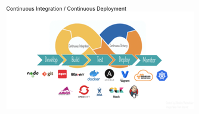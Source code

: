 

Continuous Integration / Continuous Deployment
<img src="Pipeline-Picture.png" alt="hi" class="inline"/>
